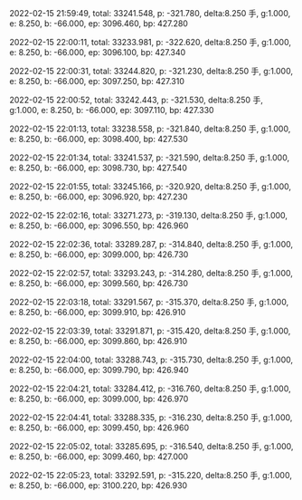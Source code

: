 2022-02-15 21:59:49, total: 33241.548, p: -321.780, delta:8.250 手, g:1.000, e: 8.250, b: -66.000, ep: 3096.460, bp: 427.280

2022-02-15 22:00:11, total: 33233.981, p: -322.620, delta:8.250 手, g:1.000, e: 8.250, b: -66.000, ep: 3096.100, bp: 427.340

2022-02-15 22:00:31, total: 33244.820, p: -321.230, delta:8.250 手, g:1.000, e: 8.250, b: -66.000, ep: 3097.250, bp: 427.310

2022-02-15 22:00:52, total: 33242.443, p: -321.530, delta:8.250 手, g:1.000, e: 8.250, b: -66.000, ep: 3097.110, bp: 427.330

2022-02-15 22:01:13, total: 33238.558, p: -321.840, delta:8.250 手, g:1.000, e: 8.250, b: -66.000, ep: 3098.400, bp: 427.530

2022-02-15 22:01:34, total: 33241.537, p: -321.590, delta:8.250 手, g:1.000, e: 8.250, b: -66.000, ep: 3098.730, bp: 427.540

2022-02-15 22:01:55, total: 33245.166, p: -320.920, delta:8.250 手, g:1.000, e: 8.250, b: -66.000, ep: 3096.920, bp: 427.230

2022-02-15 22:02:16, total: 33271.273, p: -319.130, delta:8.250 手, g:1.000, e: 8.250, b: -66.000, ep: 3096.550, bp: 426.960

2022-02-15 22:02:36, total: 33289.287, p: -314.840, delta:8.250 手, g:1.000, e: 8.250, b: -66.000, ep: 3099.000, bp: 426.730

2022-02-15 22:02:57, total: 33293.243, p: -314.280, delta:8.250 手, g:1.000, e: 8.250, b: -66.000, ep: 3099.560, bp: 426.730

2022-02-15 22:03:18, total: 33291.567, p: -315.370, delta:8.250 手, g:1.000, e: 8.250, b: -66.000, ep: 3099.910, bp: 426.910

2022-02-15 22:03:39, total: 33291.871, p: -315.420, delta:8.250 手, g:1.000, e: 8.250, b: -66.000, ep: 3099.860, bp: 426.910

2022-02-15 22:04:00, total: 33288.743, p: -315.730, delta:8.250 手, g:1.000, e: 8.250, b: -66.000, ep: 3099.790, bp: 426.940

2022-02-15 22:04:21, total: 33284.412, p: -316.760, delta:8.250 手, g:1.000, e: 8.250, b: -66.000, ep: 3099.000, bp: 426.970

2022-02-15 22:04:41, total: 33288.335, p: -316.230, delta:8.250 手, g:1.000, e: 8.250, b: -66.000, ep: 3099.450, bp: 426.960

2022-02-15 22:05:02, total: 33285.695, p: -316.540, delta:8.250 手, g:1.000, e: 8.250, b: -66.000, ep: 3099.460, bp: 427.000

2022-02-15 22:05:23, total: 33292.591, p: -315.220, delta:8.250 手, g:1.000, e: 8.250, b: -66.000, ep: 3100.220, bp: 426.930